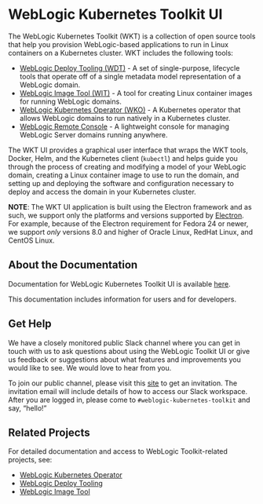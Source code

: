 # WebLogic Kubernetes Toolkit UI
The WebLogic Kubernetes Toolkit (WKT) is a collection of open source tools that help you provision WebLogic-based
applications to run in Linux containers on a Kubernetes cluster.  WKT includes the following tools:

- [WebLogic Deploy Tooling (WDT)](https://github.com/oracle/weblogic-deploy-tooling) - A set of single-purpose,
  lifecycle tools that operate off of a single metadata model representation of a WebLogic domain.
- [WebLogic Image Tool (WIT)](https://github.com/oracle/weblogic-image-tool) - A tool for creating Linux container
  images for running WebLogic domains.
- [WebLogic Kubernetes Operator (WKO)](https://github.com/oracle/weblogic-kubernetes-operator) - A Kubernetes operator
  that allows WebLogic domains to run natively in a Kubernetes cluster.
- [WebLogic Remote Console](https://github.com/oracle/weblogic-remote-console) - A lightweight console for managing
  WebLogic Server domains running anywhere.

The WKT UI provides a graphical user interface that wraps the WKT tools, Docker, Helm, and the Kubernetes client
(`kubectl`) and helps guide you through the process of creating and modifying a model of your WebLogic domain, creating
a Linux container image to use to run the domain, and setting up and deploying the software and configuration
necessary to deploy and access the domain in your Kubernetes cluster.

**NOTE**: The WKT UI application is built using the Electron framework and as such, we support only the platforms and versions supported by [Electron](https://www.electronjs.org/docs/latest/tutorial/support#supported-platforms).  For example, because of the Electron requirement for Fedora 24 or newer, we support _only_ versions 8.0 and higher of Oracle Linux, RedHat Linux, and CentOS Linux.


## About the Documentation

Documentation for WebLogic Kubernetes Toolkit UI is available [here](https://oracle.github.io/weblogic-toolkit-ui/).

This documentation includes information for users and for developers.

## Get Help

We have a closely monitored public Slack channel where you can get in touch with us to ask questions about using the
WebLogic Toolkit UI or give us feedback or suggestions about what features and improvements you would like to see.
We would love to hear from you.

To join our public channel, please visit this [site](https://weblogic-slack-inviter.herokuapp.com/) to get an invitation. The invitation email will include details of how to access our Slack workspace. After you are logged in, please come to `#weblogic-kubernetes-toolkit` and say, “hello!”

## Related Projects
For detailed documentation and access to WebLogic Toolkit-related projects, see:

* [WebLogic Kubernetes Operator](https://github.com/oracle/weblogic-kubernetes-operator)
* [WebLogic Deploy Tooling](https://github.com/oracle/weblogic-deploy-tooling)
* [WebLogic Image Tool](https://github.com/oracle/weblogic-image-tool)
